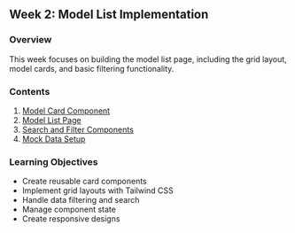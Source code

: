 ## Week 2: Model List Implementation

### Overview
This week focuses on building the model list page, including the grid layout, model cards, and basic filtering functionality.

### Contents
1. [Model Card Component](model-card.md)
2. [Model List Page](model-list.md)
3. [Search and Filter Components](search-filters.md)
4. [Mock Data Setup](mock-data.md)

### Learning Objectives
- Create reusable card components
- Implement grid layouts with Tailwind CSS
- Handle data filtering and search
- Manage component state
- Create responsive designs